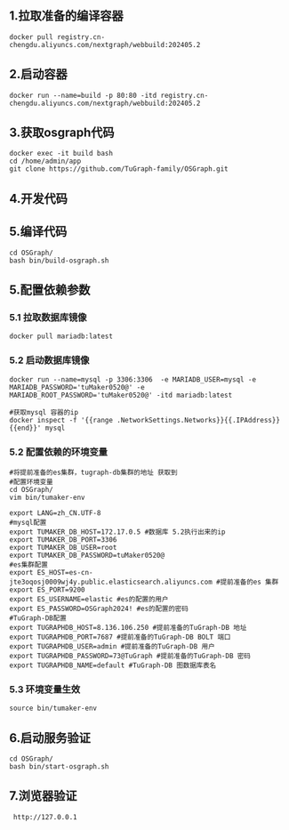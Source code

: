 ## 1.拉取准备的编译容器
    docker pull registry.cn-chengdu.aliyuncs.com/nextgraph/webbuild:202405.2
## 2.启动容器
    docker run --name=build -p 80:80 -itd registry.cn-chengdu.aliyuncs.com/nextgraph/webbuild:202405.2
## 3.获取osgraph代码
    docker exec -it build bash
    cd /home/admin/app
    git clone https://github.com/TuGraph-family/OSGraph.git
## 4.开发代码

## 5.编译代码
    cd OSGraph/
    bash bin/build-osgraph.sh
## 5.配置依赖参数
### 5.1 拉取数据库镜像
    docker pull mariadb:latest
### 5.2 启动数据库镜像
    docker run --name=mysql -p 3306:3306  -e MARIADB_USER=mysql -e MARIADB_PASSWORD='tuMaker0520@' -e MARIADB_ROOT_PASSWORD='tuMaker0520@' -itd mariadb:latest

    #获取mysql 容器的ip
    docker inspect -f '{{range .NetworkSettings.Networks}}{{.IPAddress}}{{end}}' mysql 
### 5.2 配置依赖的环境变量
    #将提前准备的es集群，tugraph-db集群的地址 获取到
    #配置环境变量
    cd OSGraph/
    vim bin/tumaker-env

    export LANG=zh_CN.UTF-8
    #mysql配置
    export TUMAKER_DB_HOST=172.17.0.5 #数据库 5.2执行出来的ip
    export TUMAKER_DB_PORT=3306
    export TUMAKER_DB_USER=root
    export TUMAKER_DB_PASSWORD=tuMaker0520@
    #es集群配置
    export ES_HOST=es-cn-jte3oqosj0009wj4y.public.elasticsearch.aliyuncs.com #提前准备的es 集群
    export ES_PORT=9200
    export ES_USERNAME=elastic #es的配置的用户
    export ES_PASSWORD=OSGraph2024! #es的配置的密码
    #TuGraph-DB配置
    export TUGRAPHDB_HOST=8.136.106.250 #提前准备的TuGraph-DB 地址
    export TUGRAPHDB_PORT=7687 #提前准备的TuGraph-DB BOLT 端口
    export TUGRAPHDB_USER=admin #提前准备的TuGraph-DB 用户
    export TUGRAPHDB_PASSWORD=73@TuGraph #提前准备的TuGraph-DB 密码
    export TUGRAPHDB_NAME=default #TuGraph-DB 图数据库表名

### 5.3 环境变量生效
    source bin/tumaker-env
## 6.启动服务验证
    cd OSGraph/
    bash bin/start-osgraph.sh
## 7.浏览器验证
     http://127.0.0.1


